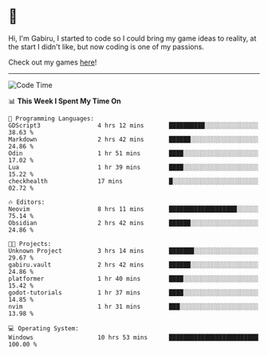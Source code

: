 # 🐀

Hi, I'm Gabiru, I started to code so I could bring my game ideas to reality, at the start I didn't like, but now coding is one of my passions.

Check out my games [here](https://gabiru.art/projetos/)!

---

<!--START_SECTION:waka-->
![Code Time](http://img.shields.io/badge/Code%20Time-617%20hrs%2011%20mins-blue)

📊 **This Week I Spent My Time On** 

```text
💬 Programming Languages: 
GDScript3                4 hrs 12 mins       ██████████░░░░░░░░░░░░░░░   38.63 % 
Markdown                 2 hrs 42 mins       ██████░░░░░░░░░░░░░░░░░░░   24.86 % 
Odin                     1 hr 51 mins        ████░░░░░░░░░░░░░░░░░░░░░   17.02 % 
Lua                      1 hr 39 mins        ████░░░░░░░░░░░░░░░░░░░░░   15.22 % 
checkhealth              17 mins             █░░░░░░░░░░░░░░░░░░░░░░░░   02.72 % 

🔥 Editors: 
Neovim                   8 hrs 11 mins       ███████████████████░░░░░░   75.14 % 
Obsidian                 2 hrs 42 mins       ██████░░░░░░░░░░░░░░░░░░░   24.86 % 

🐱‍💻 Projects: 
Unknown Project          3 hrs 14 mins       ███████░░░░░░░░░░░░░░░░░░   29.67 % 
gabiru.vault             2 hrs 42 mins       ██████░░░░░░░░░░░░░░░░░░░   24.86 % 
platformer               1 hr 40 mins        ████░░░░░░░░░░░░░░░░░░░░░   15.42 % 
godot-tutorials          1 hr 37 mins        ████░░░░░░░░░░░░░░░░░░░░░   14.85 % 
nvim                     1 hr 31 mins        ███░░░░░░░░░░░░░░░░░░░░░░   13.98 % 

💻 Operating System: 
Windows                  10 hrs 53 mins      █████████████████████████   100.00 % 
```


<!--END_SECTION:waka-->
